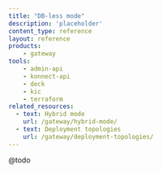 ```yaml
---
title: "DB-less mode"
description: 'placeholder'
content_type: reference
layout: reference
products:
    - gateway
tools:
    - admin-api
    - konnect-api
    - deck
    - kic
    - terraform
related_resources:
  - text: Hybrid mode
    url: /gateway/hybrid-mode/
  - text: Deployment topologies
    url: /gateway/deployment-topologies/
---
```


@todo